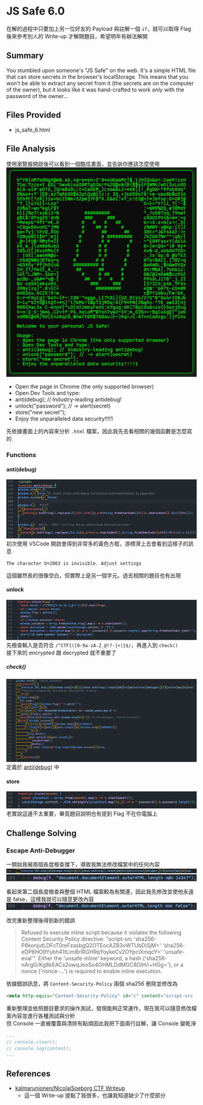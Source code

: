 # JS Safe 6.0
在解的過程中只要加上另一位好友的 Payload 與註解一個 `if`，就可以取得 Flag  
後來參考別人的 Write-up 才解開題目，希望明年有辦法解開

## Summary
You stumbled upon someone's "JS Safe" on the web. It's a simple HTML file that can store secrets in the browser's localStorage. This means that you won't be able to extract any secret from it (the secrets are on the computer of the owner), but it looks like it was hand-crafted to work only with the password of the owner…

## Files Provided
- js_safe_6.html

## File Analysis
使用瀏覽器開啟後可以看到一個酷炫畫面，並告訴你應該怎麼使用
![](./images/homepage.png)
- Open the page in Chrome (the only supported browser)
- Open Dev Tools and type:
- anti(debug); // Industry-leading antidebug!
- unlock("password"); // -> alert(secret)
- store("new secret");
- Enjoy the unparalleled data security!!!!1

先依據畫面上的內容來分析 `.html` 檔案，因此我先去看相關的幾個函數是怎麼寫的

### Functions
#### anti(debug)
![](./images/anti_debug.png)
初次使用 VSCode 開啟會得到非常多的黃色方框，游標滑上去會看到這樣子的訊息
```
The character U+2003 is invisible. Adjust settings
```
這個雖然長的很像空白，但實際上是另一個字元。過去相關的題目也有出現

#### unlock
![](./images/unlock.png)
先檢查輸入是否符合 `/^CTF{([0-9a-zA-Z_@!?-]+)}$/`，再進入到 `check()`  
接下來的 encrypted 跟 decrypted 就不重要了

##### check()
![](./images/check.png)
定義於 [anti(debug)](#anti(debug)) 中

#### store
![](./images/store.png)
老實說這邊不太重要，畢竟題目說明也有提到 Flag 不在你電腦上

## Challenge Solving
### Escape Anti-Debugger
一開始我被兩個長度檢查擋下，導致我無法修改檔案中的任何內容
![](./images/anti_debugger_1.png)
![](./images/anti_debugger_2.png)

看起來第二個長度檢查與整個 HTML 檔案較為有關連，因此我先修改並使他永遠是 false，這樣我就可以隨意更改內容
![](./images/escape_anti_debugger.png)

改完重新整理後得到新的錯誤
> Refused to execute inline script because it violates the following Content Security Policy directive: "script-src 'sha256-P8konjutLDFcT0reFzasbgQ2OTEocAZB3vWTUbDiSjM=' 'sha256-eDP6HO9Yybh41tLimBrIRGHRqYoykeCv2OYpciXmqcY=' 'unsafe-eval'". Either the 'unsafe-inline' keyword, a hash ('sha256-nArgG/Kg8kEACs2owqJeoSo4GHMLDdMGC8GlH/i+HGg='), or a nonce ('nonce-...') is required to enable inline execution.

依據錯誤訊息，將 `Content-Security-Policy` 兩個 sha256 刪除並修改為
```html
<meta http-equiv="Content-Security-Policy" id="c" content="script-src 'unsafe-inline' 'unsafe-eval'">
```

重新整理並依照題目要求的操作測試，發現能夠正常運作，現在我可以隨意修改檔案內容並進行各種測試與分析  
但 Console 一直被覆蓋與清除有點煩因此我把下面兩行註解，讓 Console 變乾淨
```javascript
...
// console.clear();
// console.log(content);
...
```

## References
- [kalmarunionen/NicolaiSoeborg CTF Writeup](https://github.com/NicolaiSoeborg/ctf-writeups/blob/master/2025/Google%20CTF%202025/README.md)
  - 這一個 Write-up 提點了我很多，也讓我知道缺少了什麼部分